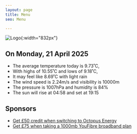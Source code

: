 ```yaml
---
layout: page
title: Menu
seo: Menu

---
```


![Logo](/images/logo.jpg){:width="832px"}

<!-- weather_marker starts -->
## On Monday, 21 April 2025

- The average temperature today is 9.73˚C,
- With highs of 10.55˚C and lows of 9.18˚C,
- It may feel like 8.69˚C with light rain
- The wind speed is 2.24m/s and visibility is 10000m
- The pressure is 1007hPa and humidity is 84%
- The sun will rise at 04:58 and set at 19:15

<!-- weather_marker ends -->

## Sponsors

- [Get £50 credit when switching to Octopus Energy](https://bit.ly/3oD1nnS)
- [Get £75 when taking a 1000mb YouFibre broadband plan](https://aklam.io/91zWhU?)



